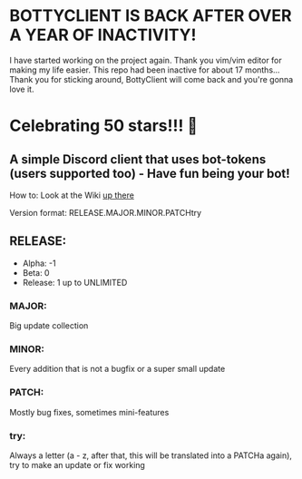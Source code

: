 # BOTTYCLIENT IS BACK AFTER OVER A YEAR OF INACTIVITY!
I have started working on the project again.
Thank you vim/vim editor for making my life easier.
This repo had been inactive for about 17 months...
Thank you for sticking around, BottyClient will come back and
you're gonna love it.

# Celebrating 50 stars!!! :tada:

## A simple Discord client that uses bot-tokens (users supported too) - Have fun being your bot!

How to: Look at the Wiki [up there](https://github.com/tudbut/bottyclient/wiki)

Version format: RELEASE.MAJOR.MINOR.PATCHtry

## RELEASE:
- Alpha: -1
- Beta: 0
- Release: 1 up to UNLIMITED

### MAJOR:
 Big update collection

### MINOR:
 Every addition that is not a bugfix or a super small update

### PATCH:
 Mostly bug fixes, sometimes mini-features

### try:
 Always a letter (a - z, after that, this will be translated into a PATCHa again), try to make an update or fix working
